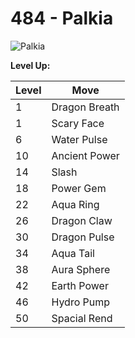 # 484 - Palkia
![][484]

**Level Up:**

Level | Move
---   | ---
  1   | Dragon Breath
  1   | Scary Face
  6   | Water Pulse
 10   | Ancient Power
 14   | Slash
 18   | Power Gem
 22   | Aqua Ring
 26   | Dragon Claw
 30   | Dragon Pulse
 34   | Aqua Tail
 38   | Aura Sphere
 42   | Earth Power
 46   | Hydro Pump
 50   | Spacial Rend



[484]: https://raw.githubusercontent.com/PokeAPI/sprites/master/sprites/pokemon/484.png "Palkia"
